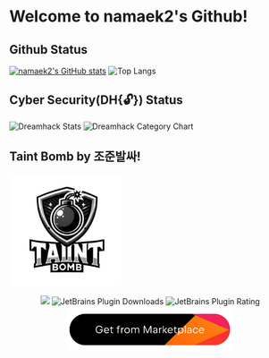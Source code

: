 # Welcome to namaek2's Github!
## Github Status
[![namaek2's GitHub stats](https://github-readme-stats.vercel.app/api?username=namaek2&hide=contribs&count_private=true&show_icons=true&&theme=cobalt
)](https://github.com/namaek2/github-readme-stats)
![Top Langs](https://github-readme-stats.vercel.app/api/top-langs/?username=namaek2&layout=compact&theme=cobalt&langs_count=8)
## Cyber Security(DH{🔓}) Status
![Dreamhack Stats](https://dreamhack-readme-stats.vercel.app/api/stats?username=namaek2) ![Dreamhack Category Chart](https://dreamhack-readme-stats.vercel.app/api/most-solved?username=namaek2)
## Taint Bomb by 조준발싸!

<img src="https://github.com/JoJoonBalSsa/Taint-Bomb/blob/main/.idea/icon.png"
         width="200" height="200" alt="Taint Bomb logo">

<div style="text-align: center">
  <a href="https://github.com/JoJoonBalSsa/Taint-Bomb/releases"><img src="https://img.shields.io/github/release/JoJoonBalSsa/Taint-Bomb.svg" width="100px"></a>
  <img alt="JetBrains Plugin Downloads" src="https://img.shields.io/jetbrains/plugin/d/25629" width="100px">
  <img alt="JetBrains Plugin Rating" src="https://img.shields.io/jetbrains/plugin/r/rating/25629" width="90px">
</div>

<div style="text-align: center">
  <a href="https://plugins.jetbrains.com/plugin/25629-taint-bomb-auto-java-obfuscator">
    <div><img alt="Get from marketplace" src="https://github.com/JoJoonBalSsa/Taint-Bomb/blob/main/docs/getFromMarketplace.png" width="300px"></div>
  </a>
</div>
